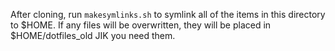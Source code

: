 After cloning, run `makesymlinks.sh` to symlink all of the items in this directory to $HOME. If any files will be overwritten, they will be placed in $HOME/dotfiles_old JIK you need them.
